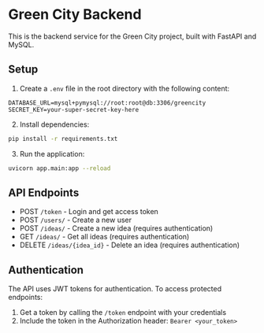 # Green City Backend

This is the backend service for the Green City project, built with FastAPI and MySQL.

## Setup

1. Create a `.env` file in the root directory with the following content:
```
DATABASE_URL=mysql+pymysql://root:root@db:3306/greencity
SECRET_KEY=your-super-secret-key-here
```

2. Install dependencies:
```bash
pip install -r requirements.txt
```

3. Run the application:
```bash
uvicorn app.main:app --reload
```

## API Endpoints

- POST `/token` - Login and get access token
- POST `/users/` - Create a new user
- POST `/ideas/` - Create a new idea (requires authentication)
- GET `/ideas/` - Get all ideas (requires authentication)
- DELETE `/ideas/{idea_id}` - Delete an idea (requires authentication)

## Authentication

The API uses JWT tokens for authentication. To access protected endpoints:

1. Get a token by calling the `/token` endpoint with your credentials
2. Include the token in the Authorization header: `Bearer <your_token>` 